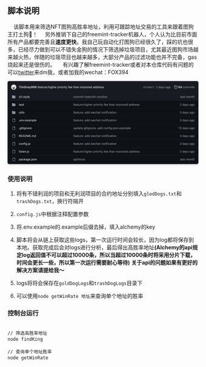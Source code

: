 ## 脚本说明
&nbsp;&nbsp;&nbsp;&nbsp;该脚本用来筛选NFT图狗高胜率地址，利用可跟踪地址交易的工具来跟着图狗王打土狗🐶！
&nbsp;&nbsp;&nbsp;&nbsp;另外推销下自己的freemint-tracker机器人，个人认为比目前市面所有产品都要完善且<b>速度更快</b>。我自己玩自动化打图狗已经很久了，踩的坑也很多，已经尽力做到可以不错失金狗的情况下筛选掉垃圾项目，尤其最近图狗市场越来越火热，伴随的垃圾项目也越来越多，大部分产品的过滤功能也并不完备，gas烧起来还是很伤的。
&nbsp;&nbsp;&nbsp;&nbsp;有兴趣了解freemint-tracker或者对本仓库代码有问题的可以[twitter](https://twitter.com/xof2021)来dm我，或者加我的wechat：FOX394
<center>
    <img style="border-radius: 0.3125em;
    box-shadow: 0 2px 4px 0 rgba(34,36,38,.12),0 2px 10px 0 rgba(34,36,38,.08);" 
    src="https://github.com/TimGrey998/img/blob/main/freemint-tracker.png">
    <br>
</center>

### 使用说明

1. 将有不错利润的项目和无利润项目的合约地址分别填入`glodDogs.txt`和`trashDogs.txt`，换行符隔开

2. `config.js`中根据注释配置参数

3. 将.env.example的.example后缀去掉，填入alchemy的key

4. 脚本将会从链上获取这些logs，第一次运行时间会较长，因为log都将保存到本地。获取完成后会对logs进行分析，最后得出高胜率地址<b>(Alchemy的api规定log返回值不可以超过10000条，所以当超过10000条时将采用分片下载，时间会更长一些，所以第一次运行需要耐心等待)</b>
<b>关于api的问题如果有更好的解决方案请提给我～</b>

5. logs将将会保存在`goldDogLogs`和`trashDogLogs`目录下

6. 可以使用`node getWinRate 地址`来查询单个地址的胜率

### 控制台运行

``` shell

// 筛选高胜率地址
node findKing

// 查询单个地址胜率
node getWinRate

```
